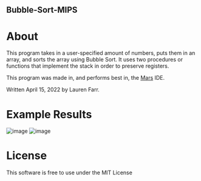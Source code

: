 ## Bubble-Sort-MIPS

# About
This program takes in a user-specified amount of numbers, puts them in an array, and sorts the array using Bubble Sort. It uses two procedures or functions that implement the stack in order to preserve registers. 

This program was made in, and performs best in, the [Mars](https://courses.missouristate.edu/KenVollmar/MARS/) IDE.

Written April 15, 2022 by Lauren Farr.

# Example Results
![image](https://user-images.githubusercontent.com/93503788/179890623-05f020a5-08fc-4367-b0f1-f5587ff96374.png)
![image](https://user-images.githubusercontent.com/93503788/179890661-75a289b4-d381-4198-8a22-b6d0ea50c3d9.png)

# License
This software is free to use under the MIT License
